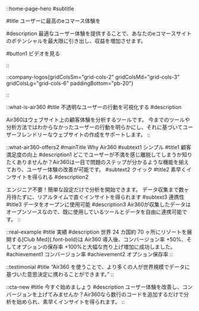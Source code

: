 ::home-page-hero
#subtitle
<!-- スマート、直感的 & 連携性 -->

#title
ユーザーに最高のeコマース体験を

#description
最適なユーザー体験を提供することで、あなたのeコマースサイトのポテンシャルを最大限に引き出し、収益を増加させます。
<!-- データで顧客にとっての最適なウェブサイト作りを導き、コンバージョン率を向上させます。 -->
#button1
ビデオを見る

::

::company-logos{gridColsSm="grid-cols-2" gridColsMd="grid-cols-3" gridColsLg="grid-cols-6" paddingBottom="pb-20"}

::

::what-is-air360
#title
不透明なユーザーの行動を可視化する
#description
<!-- Air360はウェブサイト上の顧客体験を分析するツールです。 
データによって隠れているユーザーの行動を明らかにし、それに基づいてコンバージョン率を改善します。 -->
Air360はウェブサイト上の顧客体験を分析するツールです。 今までのツールや分析方法ではわからなかったユーザーの行動を明らかにし、それに基づいてユーザーフレンドリーなウェブサイトの作成をサポートします。
::

::what-air360-offers2
#mainTitle
Why Air360
#subtext1
シンプル
#title1
顧客満足度の向上
#description1
どこでユーザーが不満を感じ離脱してしまうか知りたくありませんか？Air360は一目で問題のステップが分かるような機能を揃えており、ユーザー体験の改善が可能です。
#subtext2
クイック
#title2
素早くインサイトを得られる
#description2
<!-- わずか数行のコードで分析を始められので、あなたの貴重な時間を無駄にしません。データ収集まで数ヶ月待たずとも、リアルタイムで直ぐインサイトを得られます。 -->
エンジニア不要！簡単な設定だけで分析を開始できます。
データ収集まで数ヶ月待たずに、リアルタイムで直ぐインサイトを得られます
#subtext3
連携性
#title3
データをオープンに使用可能
#description3
Air360が収集したデータはオープンソースなので、既に使用しているツールとデータを自由に連携可能です。
::

::real-example
#title
実績
#description
世界 24 カ国約 70 ヶ所にリゾートを展開する[Club Med]{.font-bold}は Air360 導入後、コンバージョン率 +50%、そしてオプションの保存率
+100%と大幅な売り上げ増加に成功しました。
#achievement1
コンバージョン率
#achievement2
オプション保存率
::

::testimonial
#title
“Air360 を使うことで、より多くの人が世界規模でデータに基づいた意思決定に携わることができます。”
::

<!-- ::cta
#title
UX分析ツールでコンバージョン率を最大化しましょう
:: -->

::cta-new
#title
今すぐ始めましょう
#description
ユーザー体験を改善し、コンバージョンを上げてみませんか？Air360なら数行のコードを追加するだけで分析を始められ、素早くインサイトを得られます。
::
